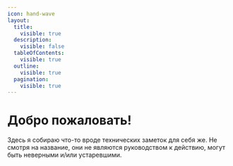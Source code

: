 ```yaml
---
icon: hand-wave
layout:
  title:
    visible: true
  description:
    visible: false
  tableOfContents:
    visible: true
  outline:
    visible: true
  pagination:
    visible: true
---
```


# Добро пожаловать!

Здесь я собираю что-то вроде технических заметок для себя же. Не смотря на название, они не являются руководством к действию, могут быть неверными и/или устаревшими.
